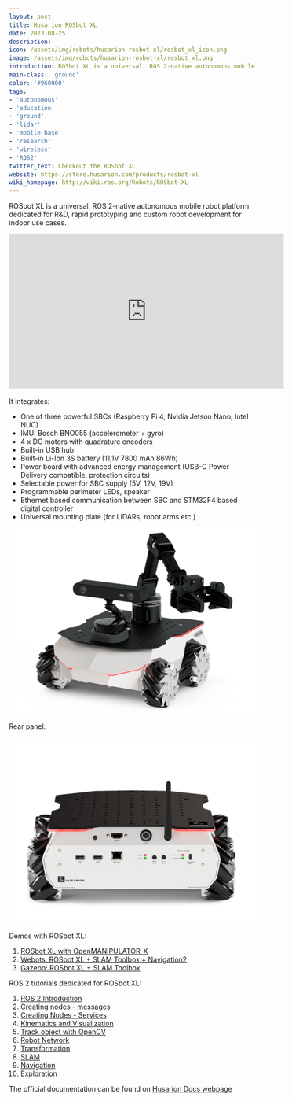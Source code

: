 ```yaml
---
layout: post
title: Husarion ROSbot XL
date: 2023-08-25
description:
icon: /assets/img/robots/husarion-rosbot-xl/rosbot_xl_icon.png
image: /assets/img/robots/husarion-rosbot-xl/rosbot_xl.png
introduction: ROSbot XL is a universal, ROS 2-native autonomous mobile robot platform dedicated for R&D, rapid prototyping and custom robot development for indoor use cases.
main-class: 'ground'
color: '#960000'
tags:
- 'autonomous'
- 'education'
- 'ground'
- 'lidar'
- 'mobile base'
- 'research'
- 'wireless'
- 'ROS2'
twitter_text: Checkout the ROSbot XL
website: https://store.husarion.com/products/rosbot-xl
wiki_homepage: http://wiki.ros.org/Robots/ROSbot-XL
---
```


ROSbot XL is a universal, ROS 2-native autonomous mobile robot platform dedicated for R&D, rapid prototyping and custom robot development for indoor use cases.

<iframe width="560" height="315" src="https://www.youtube.com/embed/uVLyZ2ae4k0?si=bNp2govRmF5onr6K" frameborder="0" allow="accelerometer; autoplay; clipboard-write; encrypted-media; gyroscope; picture-in-picture" allowfullscreen></iframe>

It integrates:
 - One of three powerful SBCs (Raspberry Pi 4, Nvidia Jetson Nano, Intel NUC)
 - IMU: Bosch BNO055 (accelerometer + gyro)
 - 4 x DC motors with quadrature encoders
 - Built-in USB hub
 - Built-in Li-Ion 3S battery (11,1V 7800 mAh 86Wh)
 - Power board with advanced energy management (USB-C Power Delivery compatible, protection circuits)
 - Selectable power for SBC supply (5V, 12V, 19V)
 - Programmable perimeter LEDs, speaker
 - Ethernet based communication between SBC and STM32F4 based digital controller
 - Universal mounting plate (for LIDARs, robot arms etc.)

![Appearance](/assets/img/robots/husarion-rosbot-xl/rosbot_xl_appearance.png)

Rear panel:

![Rear panel](/assets/img/robots/husarion-rosbot-xl/rosbot_xl_rear_panel.png)

Demos with ROSbot XL:
1. [ROSbot XL with OpenMANIPULATOR-X](https://husarion.com/tutorials/ros-projects/rosbot-xl-openmanipulator-x/)
2. [Webots: ROSbot XL + SLAM Toolbox + Navigation2](https://husarion.com/tutorials/vulcanexus/webots-rosbot-xl/)
3. [Gazebo: ROSbot XL + SLAM Toolbox](https://husarion.com/tutorials/simulations/gazebo-rosbot-xl-slam-toolbox/)

ROS 2 tutorials dedicated for ROSbot XL:
1. [ROS 2 Introduction](https://husarion.com/tutorials/ros2-tutorials/1-ros2-introduction/)
2. [Creating nodes - messages](https://husarion.com/tutorials/ros2-tutorials/2-creating-nodes-messages/)
3. [Creating Nodes - Services](https://husarion.com/tutorials/ros2-tutorials/3-creating-nodes-services/)
4. [Kinematics and Visualization](https://husarion.com/tutorials/ros2-tutorials/4-kinematics-and-visualization/)
5. [Track object with OpenCV](https://husarion.com/tutorials/ros2-tutorials/5-opencv-tracking/)
6. [Robot Network](https://husarion.com/tutorials/ros2-tutorials/6-robot-network/)
7. [Transformation](https://husarion.com/tutorials/ros2-tutorials/7-transformation/)
8. [SLAM](https://husarion.com/tutorials/ros2-tutorials/8-slam/)
9. [Navigation](https://husarion.com/tutorials/ros2-tutorials/9-navigation/)
10. [Exploration](https://husarion.com/tutorials/ros2-tutorials/10-exploration/)

The official documentation can be found on [Husarion Docs webpage](https://husarion.com/manuals/rosbot-xl)
